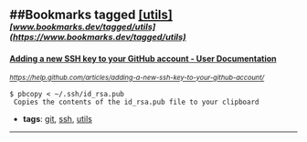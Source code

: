 ##Bookmarks tagged [[utils]](https://www.bookmarks.dev?q=[utils])
_<sup><sup>[www.bookmarks.dev/tagged/utils](https://www.bookmarks.dev/tagged/utils)</sup></sup>_
---
#### [Adding a new SSH key to your GitHub account - User Documentation        ](https://help.github.com/articles/adding-a-new-ssh-key-to-your-github-account/)
_<sup>https://help.github.com/articles/adding-a-new-ssh-key-to-your-github-account/</sup>_

```
$ pbcopy < ~/.ssh/id_rsa.pub
 Copies the contents of the id_rsa.pub file to your clipboard
```
* **tags**: [git](../tagged/git.md), [ssh](../tagged/ssh.md), [utils](../tagged/utils.md)
---
